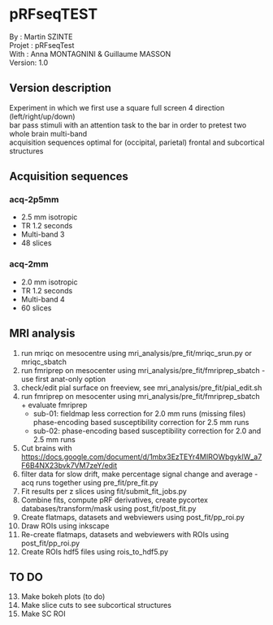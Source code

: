 # pRFseqTEST
By :      Martin SZINTE<br/>
Projet :  pRFseqTest<br/>
With :    Anna MONTAGNINI & Guillaume MASSON<br/>
Version:  1.0<br/>

## Version description
Experiment in which we first use a square full screen 4 direction (left/right/up/down)<br/>
bar pass stimuli with an attention task to the bar in order to pretest two whole brain multi-band<br/>
acquisition sequences optimal for (occipital, parietal) frontal and subcortical structures<br/>

## Acquisition sequences
### acq-2p5mm<br/>

* 2.5 mm isotropic<br/>  
* TR 1.2 seconds<br/>
* Multi-band 3<br/>
* 48 slices<br/>

### acq-2mm<br/>

* 2.0 mm isotropic<br/>  
* TR 1.2 seconds<br/>
* Multi-band 4<br/>
* 60 slices<br/>

## MRI analysis
1. run mriqc on mesocentre using mri_analysis/pre_fit/mriqc_srun.py or mriqc_sbatch<br/>
2. run fmriprep on mesocenter using mri_analysis/pre_fit/fmriprep_sbatch - use first anat-only option
3. check/edit pial surface on freeview, see mri_analysis/pre_fit/pial_edit.sh
4. run fmriprep on mesocenter using mri_analysis/pre_fit/fmriprep_sbatch + evaluate fmriprep
	- sub-01: fieldmap less correction for 2.0 mm runs (missing files)
			  phase-encoding based susceptibility correction for 2.5 mm runs
	- sub-02: phase-encoding based susceptibility correction for 2.0 and 2.5 mm runs
5. Cut brains with https://docs.google.com/document/d/1mbx3EzTEYr4MIROWbgyklW_a7F6B4NX23bvk7VM7zeY/edit	
6. filter data for slow drift, make percentage signal change and average -acq runs together using pre_fit/pre_fit.py
7. Fit results per z slices using fit/submit_fit_jobs.py
8. Combine fits, compute pRF derivatives, create pycortex databases/transform/mask using post_fit/post_fit.py
9. Create flatmaps, datasets and webviewers using post_fit/pp_roi.py
10. Draw ROIs using inkscape
11. Re-create flatmaps, datasets and webviewers with ROIs using post_fit/pp_roi.py
12. Create ROIs hdf5 files using rois_to_hdf5.py


## TO DO

13. Make bokeh plots (to do)
14. Make slice cuts to see subcortical structures
15. Make SC ROI